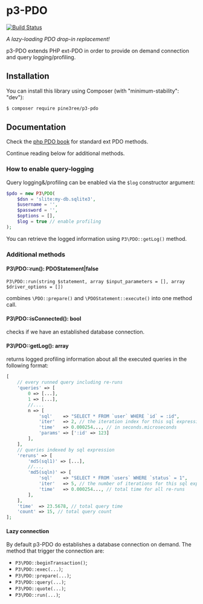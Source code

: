 # p3-PDO

[![Build Status](https://travis-ci.org/pine3ree/p3-pdo.svg?branch=master)](https://travis-ci.org/pine3ree/p3-pdo)

*A lazy-loading PDO drop-in replacement!*

p3-PDO extends PHP ext-PDO in order to provide on demand connection and query logging/profiling.


## Installation

You can install this library using Composer (with "minimum-stability": "dev"):

```bash
$ composer require pine3ree/p3-pdo
```

## Documentation

Check the [php PDO book](https://www.php.net/manual/en/book.pdo.php) for standard ext PDO methods.

Continue reading below for additional methods.

### How to enable query-logging

Query logging&/profiling can be enabled via the `$log` constructor argument:
```php
$pdo = new P3\PDO(
    $dsn = 'slite:my-db.sqlite3',
    $username = '',
    $password = '',
    $options = [],
    $log = true // enable profiling
);
```
You can retrieve the logged information using `P3\PDO::getLog()` method.

### Additional methods

#### P3\PDO::run(): PDOStatement|false
```
P3\PDO::run(string $statement, array $input_parameters = [], array $driver_options = [])
```
combines `\PDO::prepare()` and `\PDOStatement::execute()` into one method call.

#### P3\PDO::isConnected(): bool

checks if we have an established database connection.

#### P3\PDO::getLog(): array
returns logged profiling information about all the executed queries in the following format:
```php
[
    // every runned query including re-runs
    'queries' => [
        0 => [...],
        1 => [...],
        //....
        n => [
            'sql'    => "SELECT * FROM `user` WHERE `id` = :id",
            'iter'   => 2, // the iteration index for this sql expression
            'time'   => 0.000254..., // in seconds.microseconds
            'params' => [':id' => 123]
        ],
    ],
    // queries indexed by sql expression
    'reruns' => [
        'md5(sql1)' => [...],
        //...,
        'md5(sqln)' => [
            'sql'    => "SELECT * FROM `users` WHERE `status` = 1",
            'iter'   => 5, // the number of iterations for this sql expression
            'time'   => 0.000254..., // total time for all re-runs
        ],
    ],
    'time'  => 23.5678, // total query time
    'count' => 15, // total query count
];
```

#### Lazy connection
By default p3-PDO do establishes a database connection on demand. The method that trigger the connection are:
- `P3\PDO::beginTransaction()`;
- `P3\PDO::exec(...)`;
- `P3\PDO::prepare(...)`;
- `P3\PDO::query(...)`;
- `P3\PDO::quote(...)`;
- `P3\PDO::run(...)`;
